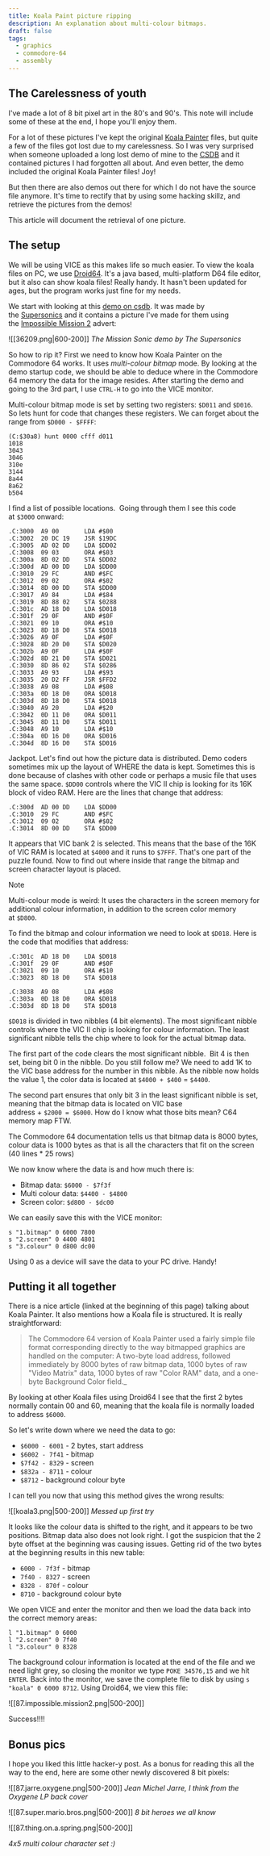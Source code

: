 ```yaml
---
title: Koala Paint picture ripping
description: An explanation about multi-colour bitmaps.
draft: false
tags:
  - graphics
  - commodore-64
  - assembly
---
```

## The Carelessness of youth

I've made a lot of 8 bit pixel art in the 80's and 90's. This note will include some of these at the end, I hope you'll enjoy them.
  
For a lot of these pictures I've kept the original [Koala Painter](https://en.wikipedia.org/wiki/KoalaPad) files, but quite a few of the files got lost due to my carelessness. So I was very surprised when someone uploaded a long lost demo of mine to the [CSDB](https://draft.blogger.com/blog/post/edit/2955047293687286184/176038653623719182#) and it contained pictures I had forgotten all about. And even better, the demo included the original Koala Painter files! Joy!
  
But then there are also demos out there for which I do not have the source file anymore. It's time to rectify that by using some hacking skillz, and retrieve the pictures from the demos!

This article will document the retrieval of one picture.

## The setup

We will be using VICE as this makes life so much easier. To view the koala files on PC, we use [Droid64](https://droid64.sourceforge.net/). It's a java based, multi-platform D64 file editor, but it also can show koala files! Really handy. It hasn't been updated for ages, but the program works just fine for my needs.

We start with looking at this [demo on csdb](http://csdb.dk/release/?id=36209). It was made by the [Supersonics](https://draft.blogger.com/blog/post/edit/2955047293687286184/176038653623719182#) and it contains a picture I've made for them using the [Impossible Mission 2](https://draft.blogger.com/blog/post/edit/2955047293687286184/176038653623719182#) advert:

![[36209.png|600-200]]
*The Mission Sonic demo by The Supersonics*
  
So how to rip it? First we need to know how Koala Painter on the Commodore 64 works. It uses *multi-colour bitmap* mode. By looking at the demo startup code, we should be able to deduce where in the Commodore 64 memory the data for the image resides. After starting the demo and going to the 3rd part, I use `CTRL-H` to go into the VICE monitor.

Multi-colour bitmap mode is set by setting two registers: `$D011` and `$D016`. So lets hunt for code that changes these registers. We can forget about the range from `$D000 - $FFFF`:

```
(C:$30a8) hunt 0000 cfff d011  
1018  
3043  
3046  
310e  
3144  
8a44  
8a62  
b504  
```

I find a list of possible locations.  Going through them I see this code at `$3000` onward:  

```
.C:3000  A9 00       LDA #$00  
.C:3002  20 DC 19    JSR $19DC  
.C:3005  AD 02 DD    LDA $DD02  
.C:3008  09 03       ORA #$03  
.C:300a  8D 02 DD    STA $DD02  
.C:300d  AD 00 DD    LDA $DD00  
.C:3010  29 FC       AND #$FC  
.C:3012  09 02       ORA #$02  
.C:3014  8D 00 DD    STA $DD00  
.C:3017  A9 84       LDA #$84  
.C:3019  8D 88 02    STA $0288  
.C:301c  AD 18 D0    LDA $D018  
.C:301f  29 0F       AND #$0F  
.C:3021  09 10       ORA #$10  
.C:3023  8D 18 D0    STA $D018  
.C:3026  A9 0F       LDA #$0F  
.C:3028  8D 20 D0    STA $D020  
.C:302b  A9 0F       LDA #$0F  
.C:302d  8D 21 D0    STA $D021  
.C:3030  8D 86 02    STA $0286  
.C:3033  A9 93       LDA #$93  
.C:3035  20 D2 FF    JSR $FFD2  
.C:3038  A9 08       LDA #$08  
.C:303a  0D 18 D0    ORA $D018  
.C:303d  8D 18 D0    STA $D018  
.C:3040  A9 20       LDA #$20  
.C:3042  0D 11 D0    ORA $D011  
.C:3045  8D 11 D0    STA $D011  
.C:3048  A9 10       LDA #$10  
.C:304a  0D 16 D0    ORA $D016  
.C:304d  8D 16 D0    STA $D016  
```

Jackpot. Let's find out how the picture data is distributed. Demo coders sometimes mix up the layout of WHERE the data is kept. Sometimes this is done because of clashes with other code or perhaps a music file that uses the same space.  `$DD00` controls where the VIC II chip is looking for its 16K block of video RAM. Here are the lines that change that address:  

```
.C:300d  AD 00 DD    LDA $DD00  
.C:3010  29 FC       AND #$FC  
.C:3012  09 02       ORA #$02  
.C:3014  8D 00 DD    STA $DD00
```

It appears that VIC bank 2 is selected. This means that the base of the 16K of VIC RAM is located at `$4000` and it runs to `$7FFF`. That's one part of the puzzle found. Now to find out where inside that range the bitmap and screen character layout is placed.  

>[!Note]
>Multi-colour mode is weird: It uses the characters in the screen memory for additional colour information, in addition to the screen color memory at `$D800`.

To find the bitmap and colour information we need to look at `$D018`. Here is the code that modifies that address:

```
.C:301c  AD 18 D0    LDA $D018  
.C:301f  29 0F       AND #$0F  
.C:3021  09 10       ORA #$10  
.C:3023  8D 18 D0    STA $D018  
  
.C:3038  A9 08       LDA #$08  
.C:303a  0D 18 D0    ORA $D018  
.C:303d  8D 18 D0    STA $D018  
```

`$D018` is divided in two nibbles (4 bit elements). The most significant nibble controls where the VIC II chip is looking for colour information. The least significant nibble tells the chip where to look for the actual bitmap data.  
  
The first part of the code clears the most significant nibble.  Bit 4 is then set, being bit 0 in the nibble. Do you still follow me? We need to add 1K to the VIC base address for the number in this nibble. As the nibble now holds the value 1, the color data is located at `$4000 + $400` = `$4400`.
  
The second part ensures that only bit 3 in the least significant nibble is set, meaning that the bitmap data is located on VIC base address + `$2000 = $6000`. How do I know what those bits mean? C64 memory map FTW.
  
The Commodore 64 documentation tells us that bitmap data is 8000 bytes, colour data is 1000 bytes as that is all the characters that fit on the screen (40 lines * 25 rows)  

We now know where the data is and how much there is:
  
* Bitmap data: `$6000 - $7f3f`
* Multi colour data: `$4400 - $4800`
* Screen color: `$d800 - $dc00`

We can easily save this with the VICE monitor:  

```
s "1.bitmap" 0 6000 7800  
s "2.screen" 0 4400 4801  
s "3.colour" 0 d800 dc00  
```

Using 0 as a device will save the data to your PC drive. Handy!  
  
## Putting it all together

There is a nice article (linked at the beginning of this page) talking about Koala Painter. It also mentions how a Koala file is structured. It is really straightforward:  
  
>The Commodore 64 version of Koala Painter used a fairly simple file format corresponding directly to the way bitmapped graphics are handled on the computer: A two-byte load address, followed immediately by 8000 bytes of raw bitmap data, 1000 bytes of raw "Video Matrix" data, 1000 bytes of raw "Color RAM" data, and a one-byte Background Color field._  
  
By looking at other Koala files using Droid64 I see that the first 2 bytes normally contain 00 and 60, meaning that the koala file is normally loaded to address `$6000`.
  
So let's write down where we need the data to go:  
  
* `$6000 - 6001` - 2 bytes, start address
* `$6002 - 7f41` - bitmap
* `$7f42 - 8329` - screen
* `$832a - 8711` - colour
* `$8712` - background colour byte
  
I can tell you now that using this method gives the wrong results:  

![[koala3.png|500-200]]
*Messed up first try*

It looks like the colour data is shifted to the right, and it appears to be two positions. Bitmap data also does not look right. I got the suspicion that the 2 byte offset at the beginning was causing issues. Getting rid of the two bytes at the beginning results in this new table:

* `6000 - 7f3f` - bitmap
* `7f40 - 8327` - screen
* `8328 - 870f` - colour
* `8710` - background colour byte

We open VICE and enter the monitor and then we load the data back into the correct memory areas:

```
l "1.bitmap" 0 6000 
l "2.screen" 0 7f40  
l "3.colour" 0 8328  
```

The background colour information is located at the end of the file and we need light grey, so closing the monitor we type `POKE 34576,15` and we hit `ENTER`. Back into the monitor, we save the complete file to disk by using `s "koala" 0 6000 8712`. Using Droid64, we view this file:

![[87.impossible.mission2.png|500-200]]

Success!!!!  

## Bonus pics

I hope you liked this little hacker-y post. As a bonus for reading this all the way to the end, here are some other newly discovered 8 bit pixels:  

![[87.jarre.oxygene.png|500-200]]
*Jean Michel Jarre, I think from the Oxygene LP back cover*

![[87.super.mario.bros.png|500-200]]
*8 bit heroes we all know*

![[87.thing.on.a.spring.png|500-200]]

*4x5 multi colour character set :)*
